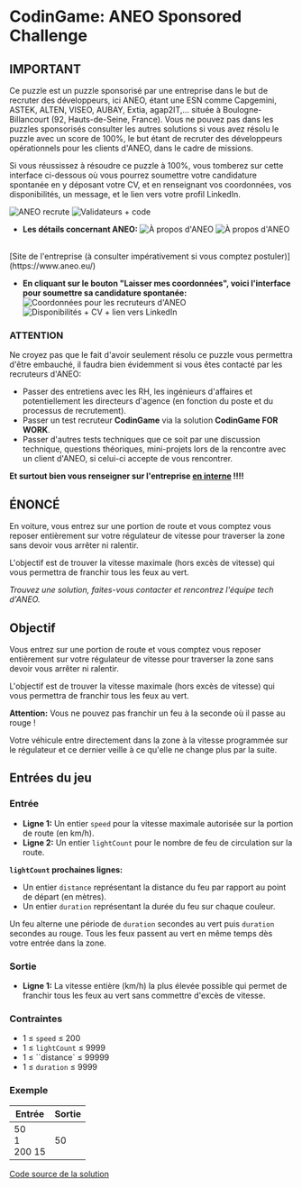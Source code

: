 # CodinGame: ANEO Sponsored Challenge

## IMPORTANT

Ce puzzle est un puzzle sponsorisé par une entreprise dans le but de recruter des développeurs, ici ANEO, étant une ESN comme Capgemini, ASTEK, ALTEN, VISEO, AUBAY, Extia, agap2IT,... située à Boulogne-Billancourt (92, Hauts-de-Seine, France). Vous ne pouvez pas dans les puzzles sponsorisés consulter les autres solutions si vous avez résolu le puzzle avec un score de 100%, le but étant de recruter des développeurs opérationnels pour les clients d'ANEO, dans le cadre de missions.

Si vous réussissez à résoudre ce puzzle à 100%, vous tomberez sur cette interface ci-dessous où vous pourrez soumettre votre candidature spontanée en y déposant votre CV, et en renseignant vos coordonnées, vos disponibilités, un message, et le lien vers votre profil LinkedIn.

![ANEO recrute](ANEOrecrute.png)
![Validateurs + code](validateursANEO.png)
<br>
- **Les détails concernant ANEO:**
![À propos d'ANEO](introANEO1.png)
![À propos d'ANEO](introANEO2.png)
<br>
[Site de l'entreprise (à consulter impérativement si vous comptez postuler)](https://www.aneo.eu/)

- **En cliquant sur le bouton "Laisser mes coordonnées", voici l'interface pour soumettre sa candidature spontanée:**
![Coordonnées pour les recruteurs d'ANEO](coordonneesANEO.png)
![Disponibilités + CV + lien vers LinkedIn](dispoCVANEO.png)

### ATTENTION

Ne croyez pas que le fait d'avoir seulement résolu ce puzzle vous permettra d'être embauché, il faudra bien évidemment si vous êtes contacté par les recruteurs d'ANEO:
- Passer des entretiens avec les RH, les ingénieurs d'affaires et potentiellement les directeurs d'agence (en fonction du poste et du processus de recrutement).
- Passer un test recruteur **CodinGame** via la solution **CodinGame FOR WORK**.
- Passer d'autres tests techniques que ce soit par une discussion technique, questions théoriques, mini-projets lors de la rencontre avec un client d'ANEO, si celui-ci accepte de vous rencontrer.

**Et surtout bien vous renseigner sur l'entreprise <u>en interne</u> !!!!**

## ÉNONCÉ

En voiture, vous entrez sur une portion de route et vous comptez vous reposer entièrement sur votre régulateur de vitesse pour traverser la zone sans devoir vous arrêter ni ralentir.

L'objectif est de trouver la vitesse maximale (hors excès de vitesse) qui vous permettra de franchir tous les feux au vert.

*Trouvez une solution, faites-vous contacter et rencontrez l'équipe tech d'ANEO.*

## Objectif

Vous entrez sur une portion de route et vous comptez vous reposer entièrement sur votre régulateur de vitesse pour traverser la zone sans devoir vous arrêter ni ralentir.

L'objectif est de trouver la vitesse maximale (hors excès de vitesse) qui vous permettra de franchir tous les feux au vert.

**Attention:** Vous ne pouvez pas franchir un feu à la seconde où il passe au rouge !

Votre véhicule entre directement dans la zone à la vitesse programmée sur le régulateur et ce dernier veille à ce qu'elle ne change plus par la suite.

## Entrées du jeu

### Entrée

- **Ligne 1:** Un entier `speed` pour la vitesse maximale autorisée sur la portion de route (en km/h).
- **Ligne 2:** Un entier `lightCount` pour le nombre de feu de circulation sur la route.

**`lightCount` prochaines lignes:**
- Un entier `distance` représentant la distance du feu par rapport au point de départ (en mètres).
- Un entier `duration` représentant la durée du feu sur chaque couleur.

Un feu alterne une période de `duration` secondes au vert puis `duration` secondes au rouge.
Tous les feux passent au vert en même temps dès votre entrée dans la zone.

### Sortie
- **Ligne 1:** La vitesse entière (km/h) la plus élevée possible qui permet de franchir tous les feux au vert sans commettre d'excès de vitesse.

### Contraintes
- 1 ≤ `speed` ≤ 200
- 1 ≤ `lightCount` ≤ 9999
- 1 ≤ ``distance` ≤ 99999
- 1 ≤ `duration` ≤ 9999

### Exemple

Entrée | Sortie
------------ | -------------
50<br>1<br>200 15 | 50

[Code source de la solution](https://github.com/Kous92/CodinGame-Swift-FR-/blob/main/Puzzles%20classiques/Moyen/ANEO%20Sponsored%20Challenge/aneo.swift)